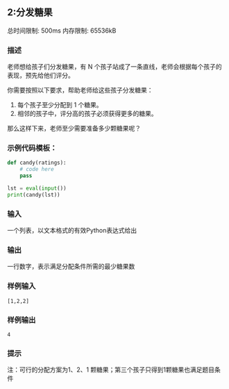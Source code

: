 ## 2:分发糖果
总时间限制: 500ms 内存限制: 65536kB
### 描述
老师想给孩子们分发糖果，有 N 个孩子站成了一条直线，老师会根据每个孩子的表现，预先给他们评分。

你需要按照以下要求，帮助老师给这些孩子分发糖果： 
1. 每个孩子至少分配到 1 个糖果。 
2. 相邻的孩子中，评分高的孩子必须获得更多的糖果。

那么这样下来，老师至少需要准备多少颗糖果呢？

### 示例代码模板：
```python
def candy(ratings):
    # code here
    pass

lst = eval(input())
print(candy(lst))
```

### 输入
一个列表，以文本格式的有效Python表达式给出
### 输出
一行数字，表示满足分配条件所需的最少糖果数
### 样例输入
```
[1,2,2]
```
### 样例输出
```
4
```
### 提示
注：可行的分配方案为1、2、1 颗糖果；第三个孩子只得到1颗糖果也满足题目条件